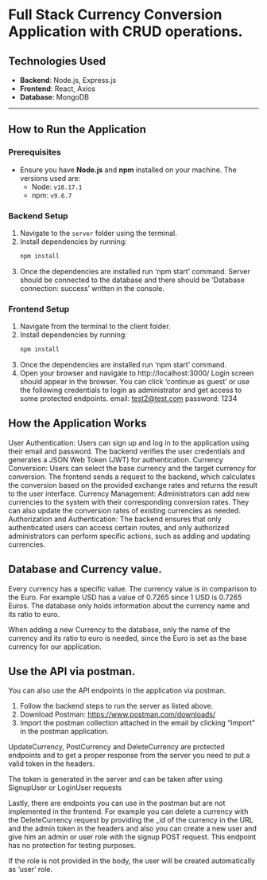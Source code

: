 # Full Stack Currency Conversion Application with CRUD operations.
## **Technologies Used**
- **Backend**: Node.js, Express.js  
- **Frontend**: React, Axios  
- **Database**: MongoDB  

---

## **How to Run the Application**
### Prerequisites  
- Ensure you have **Node.js** and **npm** installed on your machine. The versions used are:  
  - Node: `v18.17.1`  
  - npm: `v9.6.7`  

### Backend Setup  
1. Navigate to the `server` folder using the terminal.  
2. Install dependencies by running:  
   ```bash
   npm install
3. Once the dependencies are installed run ‘npm start’ command.
Server should be connected to the database and there should be ‘Database connection:
success’ written in the console.

### Frontend Setup
1. Navigate from the terminal to the client folder.
2. Install dependencies by running:  
   ```bash
   npm install
3. Once the dependencies are installed run ‘npm start’ command.
4. Open your browser and navigate to http://localhost:3000/
Login screen should appear in the browser. You can click ‘continue as guest’ or use the
following credentials to login as administrator and get access to some protected endpoints.
email: test2@test.com password: 1234


## **How the Application Works**
User Authentication: Users can sign up and log in to the application using their email and
password. The backend verifies the user credentials and generates a JSON Web Token
(JWT) for authentication.
Currency Conversion: Users can select the base currency and the target currency for
conversion. The frontend sends a request to the backend, which calculates the conversion
based on the provided exchange rates and returns the result to the user interface.
Currency Management: Administrators can add new currencies to the system with their
corresponding conversion rates. They can also update the conversion rates of existing
currencies as needed.
Authorization and Authentication: The backend ensures that only authenticated users can
access certain routes, and only authorized administrators can perform specific actions, such
as adding and updating currencies.


## **Database and Currency value.**
Every currency has a specific value. The currency value is in comparison to the Euro.
For example USD has a value of 0.7265 since 1 USD is 0.7265 Euros.
The database only holds information about the currency name and its ratio to euro.

When adding a new Currency to the database, only the name of the currency and its ratio to
euro is needed, since the Euro is set as the base currency for our application.


## **Use the API via postman.**
You can also use the API endpoints in the application via postman.
1. Follow the backend steps to run the server as listed above.
2. Download Postman: https://www.postman.com/downloads/
3. Import the postman collection attached in the email by clicking “Import” in the
postman application.

UpdateCurrency, PostCurrency and DeleteCurrency are protected endpoints and to get a
proper response from the server you need to put a valid token in the headers.

The token is generated in the server and can be taken after using SignupUser or LoginUser
requests

Lastly, there are endpoints you can use in the postman but are not implemented in the
frontend.
For example you can delete a currency with the DeleteCurrency request by providing the _id
of the currency in the URL and the admin token in the headers and also you can create a new user and give him an admin or user role with the signup
POST request. This endpoint has no protection for testing purposes.

If the role is not provided in the body, the user will be created automatically as ‘user’ role.
